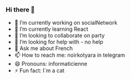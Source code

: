 ### Hi there 👋

<!--
**noirkotyara/noirkotyara** is a ✨ _special_ ✨ repository because its `README.md` (this file) appears on your GitHub profile.
-->


- 🔭 I’m currently working on socialNetwork
- 🌱 I’m currently learning React
- 👯 I’m looking to collaborate on party
- 🤔 I’m looking for help with - no help
- 💬 Ask me about French
- 📫 How to reach me: noirkotyara in telegram
- 😄 Pronouns: informaticienne
- ⚡ Fun fact: I`m a cat


